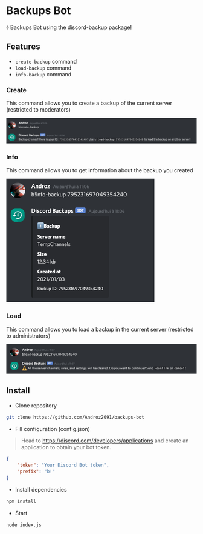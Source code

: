 # Backups Bot

🌀 Backups Bot using the discord-backup package!

## Features

* `create-backup` command
* `load-backup` command
* `info-backup` command

### Create

This command allows you to create a backup of the current server (restricted to moderators)

![create](./examples/create.png)  

### Info

This command allows you to get information about the backup you created

![info](./examples/info.png)

### Load

This command allows you to load a backup in the current server (restricted to administrators)

![load](./examples/load.png)  

## Install

* Clone repository

```sh
git clone https://github.com/Androz2091/backups-bot
```

* Fill configuration (config.json)

> Head to https://discord.com/developers/applications and create an application to obtain your bot token.

```json
{
    "token": "Your Discord Bot token",
    "prefix": "b!"
}
```

* Install dependencies

```sh
npm install
```

* Start

```sh
node index.js
```
